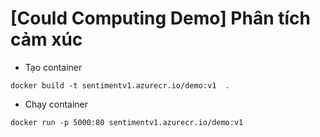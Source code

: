 # [Could Computing Demo] Phân tích cảm xúc 

* Tạo container 
```
docker build -t sentimentv1.azurecr.io/demo:v1  .
```

* Chạy container 
```
docker run -p 5000:80 sentimentv1.azurecr.io/demo:v1
```
